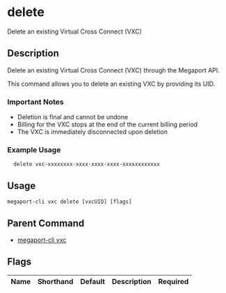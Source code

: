 # delete

Delete an existing Virtual Cross Connect (VXC)

## Description

Delete an existing Virtual Cross Connect (VXC) through the Megaport API.

This command allows you to delete an existing VXC by providing its UID.

### Important Notes
  - Deletion is final and cannot be undone
  - Billing for the VXC stops at the end of the current billing period
  - The VXC is immediately disconnected upon deletion

### Example Usage

```
  delete vxc-xxxxxxxx-xxxx-xxxx-xxxx-xxxxxxxxxxxx
```


## Usage

```
megaport-cli vxc delete [vxcUID] [flags]
```



## Parent Command

* [megaport-cli vxc](megaport-cli_vxc.md)




## Flags

| Name | Shorthand | Default | Description | Required |
|------|-----------|---------|-------------|----------|



